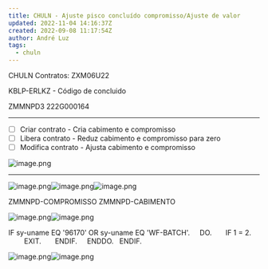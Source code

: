 ```yaml
---
title: CHULN - Ajuste pisco concluído compromisso/Ajuste de valor
updated: 2022-11-04 14:16:37Z
created: 2022-09-08 11:17:54Z
author: André Luz
tags:
  - chuln
---
```


CHULN
Contratos: ZXM06U22

KBLP-ERLKZ - Código de concluido

ZMMNPD3
222G000164

* * *

- [ ] Criar contrato - Cria cabimento e compromisso
- [ ] Libera contrato - Reduz cabimento e compromisso para zero
- [ ] Modifica contrato - Ajusta cabimento e compromisso

![image.png](image-20.png)

* * *

![image.png](image-18.png)![image.png](image-15.png)![image.png](image-19.png)

ZMMNPD-COMPROMISSO
ZMMNPD-CABIMENTO

![image.png](image-16.png)![image.png](image-14.png)

IF sy-uname EQ '96170' OR sy-uname EQ 'WF-BATCH'.
    DO.
      IF 1 = 2.
        EXIT.
      ENDIF.
    ENDDO.
  ENDIF.

![image.png](image-13.png)![image.png](image-17.png)